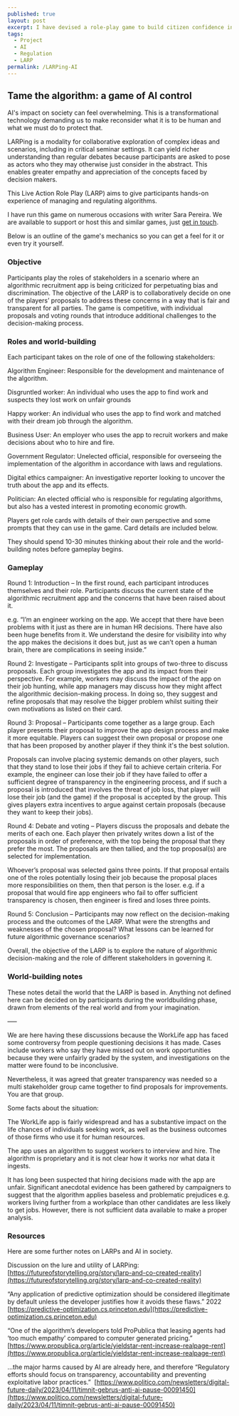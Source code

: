 ```yaml
---
published: true
layout: post
excerpt: I have devised a role-play game to build citizen confidence in regulating AI.
tags:
  - Project
  - AI
  - Regulation
  - LARP
permalink: /LARPing-AI
---
```

## Tame the algorithm: a game of AI control

AI's impact on society can feel overwhelming. This is a transformational technology demanding us to make reconsider what it is to be human and what we must do to protect that.

LARPing is a modality for collaborative exploration of complex ideas and scenarios, including in critical seminar settings. It can yield richer understanding than regular debates because participants are asked to pose as actors who they may otherwise just consider in the abstract. This enables greater empathy and appreciation of the concepts faced by decision makers.

This Live Action Role Play (LARP) aims to give participants hands-on experience of managing and regulating algorithms.

I have run this game on numerous occasions with writer Sara Pereira. We are available to support or host this and similar games, just [get in touch](mailto:matthewlinares@protonmail.com).

Below is an outline of the game's mechanics so you can get a feel for it or even try it yourself.

### Objective

Participants play the roles of stakeholders in a scenario where an algorithmic recruitment app is being criticized for perpetuating bias and discrimination. The objective of the LARP is to collaboratively decide on one of the players’ proposals to address these concerns in a way that is fair and transparent for all parties. The game is competitive, with individual proposals and voting rounds that introduce additional challenges to the decision-making process.

### Roles and world-building

Each participant takes on the role of one of the following stakeholders:

Algorithm Engineer: Responsible for the development and maintenance of the algorithm.

Disgruntled worker: An individual who uses the app to find work and suspects they lost work on unfair grounds

Happy worker: An individual who uses the app to find work and matched with their dream job through the algorithm.

Business User: An employer who uses the app to recruit workers and make decisions about who to hire and fire.

Government Regulator: Unelected official, responsible for overseeing the implementation of the algorithm in accordance with laws and regulations.

Digital ethics campaigner: An investigative reporter looking to uncover the truth about the app and its effects.

Politician: An elected official who is responsible for regulating algorithms, but also has a vested interest in promoting economic growth.

Players get role cards with details of their own perspective and some prompts that they can use in the game. Card details are included below.

They should spend 10-30 minutes thinking about their role and the world-building notes before gameplay begins.

### Gameplay

Round 1: Introduction – In the first round, each participant introduces themselves and their role. Participants discuss the current state of the algorithmic recruitment app and the concerns that have been raised about it.

e.g. “I’m an engineer working on the app. We accept that there have been problems with it just as there are in human HR decisions. There have also been huge benefits from it. We understand the desire for visibility into why the app makes the decisions it does but, just as we can’t open a human brain, there are complications in seeing inside.”

Round 2: Investigate – Participants split into groups of two-three to discuss proposals. Each group investigates the app and its impact from their perspective. For example, workers may discuss the impact of the app on their job hunting, while app managers may discuss how they might affect the algorithmic decision-making process. In doing so, they suggest and refine proposals that may resolve the bigger problem whilst suiting their own motivations as listed on their card. 

Round 3: Proposal – Participants come together as a large group. Each player presents their proposal to improve the app design process and make it more equitable. Players can suggest their own proposal or propose one that has been proposed by another player if they think it's the best solution. 

Proposals can involve placing systemic demands on other players, such that they stand to lose their jobs if they fail to achieve certain criteria. For example, the engineer can lose their job if they have failed to offer a sufficient degree of transparency in the engineering process, and if such a proposal is introduced that involves the threat of job loss, that player will lose their job (and the game) if the proposal is accepted by the group. This gives players extra incentives to argue against certain proposals (because they want to keep their jobs).

Round 4: Debate and voting – Players discuss the proposals and debate the merits of each one. Each player then privately writes down a list of the proposals in order of preference, with the top being the proposal that they prefer the most. The proposals are then tallied, and the top proposal(s) are selected for implementation.

Whoever’s proposal was selected gains three points. If that proposal entails one of the roles potentially losing their job because the proposal places more responsibilities on them, then that person is the loser. e.g. if a proposal that would fire app engineers who fail to offer sufficient transparency is chosen, then engineer is fired and loses three points.

Round 5: Conclusion – Participants may now reflect on the decision-making process and the outcomes of the LARP. What were the strengths and weaknesses of the chosen proposal? What lessons can be learned for future algorithmic governance scenarios?

Overall, the objective of the LARP is to explore the nature of algorithmic decision-making and the role of different stakeholders in governing it. 

### World-building notes

These notes detail the world that the LARP is based in. Anything not defined here can be decided on by participants during the worldbuilding phase, drawn from elements of the real world and from your imagination. 

–––

We are here having these discussions because the WorkLife app has faced some controversy from people questioning decisions it has made. Cases include workers who say they have missed out on work opportunities because they were unfairly graded by the system, and investigations on the matter were found to be inconclusive. 

Nevertheless, it was agreed that greater transparency was needed so a multi stakeholder group came together to find proposals for improvements. You are that group.

Some facts about the situation: 

The WorkLife app is fairly widespread and has a substantive impact on the life chances of individuals seeking work, as well as the business outcomes of those firms who use it for human resources.

The app uses an algorithm to suggest workers to interview and hire. The algorithm is proprietary and it is not clear how it works nor what data it ingests.

It has long been suspected that hiring decisions made with the app are unfair. Significant anecdotal evidence has been gathered by campaigners to suggest that the algorithm applies baseless and problematic prejudices e.g. workers living further from a workplace than other candidates are less likely to get jobs. However, there is not sufficient data available to make a proper analysis.




### Resources

Here are some further notes on LARPs and AI in society.

Discussion on the lure and utility of LARPing: [https://futureofstorytelling.org/story/larp-and-co-created-reality](https://futureofstorytelling.org/story/larp-and-co-created-reality)


“Any application of predictive optimization should be considered illegitimate by default unless the developer justifies how it avoids these flaws.” 2022 [https://predictive-optimization.cs.princeton.edu](https://predictive-optimization.cs.princeton.edu)


“One of the algorithm’s developers told ProPublica that leasing agents had ‘too much empathy’ compared to computer generated pricing.” [https://www.propublica.org/article/yieldstar-rent-increase-realpage-rent](https://www.propublica.org/article/yieldstar-rent-increase-realpage-rent)

…the major harms caused by AI are already here, and therefore “Regulatory efforts should focus on transparency, accountability and preventing exploitative labor practices.”  [https://www.politico.com/newsletters/digital-future-daily/2023/04/11/timnit-gebrus-anti-ai-pause-00091450](https://www.politico.com/newsletters/digital-future-daily/2023/04/11/timnit-gebrus-anti-ai-pause-00091450)


